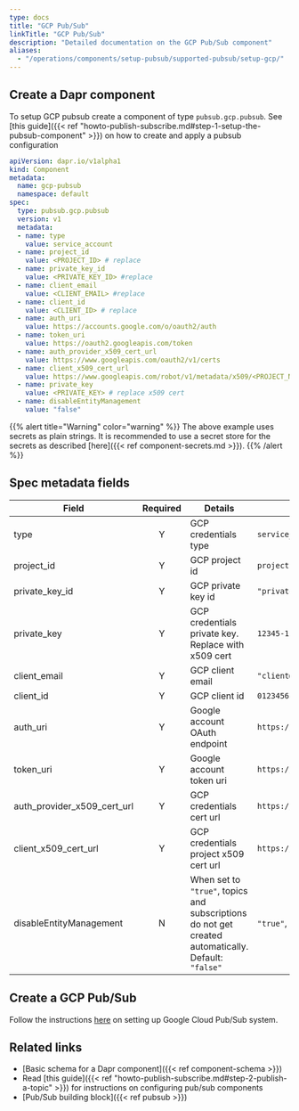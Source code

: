 ```yaml
---
type: docs
title: "GCP Pub/Sub"
linkTitle: "GCP Pub/Sub"
description: "Detailed documentation on the GCP Pub/Sub component"
aliases:
  - "/operations/components/setup-pubsub/supported-pubsub/setup-gcp/"
---
```


## Create a Dapr component

To setup GCP pubsub create a component of type `pubsub.gcp.pubsub`. See [this guide]({{< ref "howto-publish-subscribe.md#step-1-setup-the-pubsub-component" >}}) on how to create and apply a pubsub configuration

```yaml
apiVersion: dapr.io/v1alpha1
kind: Component
metadata:
  name: gcp-pubsub
  namespace: default
spec:
  type: pubsub.gcp.pubsub
  version: v1
  metadata:
  - name: type
    value: service_account
  - name: project_id
    value: <PROJECT_ID> # replace
  - name: private_key_id
    value: <PRIVATE_KEY_ID> #replace
  - name: client_email
    value: <CLIENT_EMAIL> #replace
  - name: client_id
    value: <CLIENT_ID> # replace
  - name: auth_uri
    value: https://accounts.google.com/o/oauth2/auth
  - name: token_uri
    value: https://oauth2.googleapis.com/token
  - name: auth_provider_x509_cert_url
    value: https://www.googleapis.com/oauth2/v1/certs
  - name: client_x509_cert_url
    value: https://www.googleapis.com/robot/v1/metadata/x509/<PROJECT_NAME>.iam.gserviceaccount.com #replace PROJECT_NAME
  - name: private_key
    value: <PRIVATE_KEY> # replace x509 cert  
  - name: disableEntityManagement
    value: "false"
```
{{% alert title="Warning" color="warning" %}}
The above example uses secrets as plain strings. It is recommended to use a secret store for the secrets as described [here]({{< ref component-secrets.md >}}).
{{% /alert %}}

## Spec metadata fields

| Field                           | Required | Details                                                                                             | Example                                                                                          |
| ------------------------------- |:--------:| --------------------------------------------------------------------------------------------------- | ------------------------------------------------------------------------------------------------ |
| type                            |    Y     | GCP credentials type                                                                                | `service_account`                                                                                |
| project_id                      |    Y     | GCP project id                                                                                      | `projectId`                                                                                      |
| private_key_id                |    Y     | GCP private key id                                                                                  | `"privateKeyId"`                                                                                 |
| private_key                     |    Y     | GCP credentials private key. Replace with x509 cert                                                 | `12345-12345`                                                                                    |
| client_email                    |    Y     | GCP client email                                                                                    | `"client@email.com"`                                                                             |
| client_id                       |    Y     | GCP client id                                                                                       | `0123456789-0123456789`                                                                          |
| auth_uri                        |    Y     | Google account OAuth endpoint                                                                       | `https://accounts.google.com/o/oauth2/auth`                                                      |
| token_uri                       |    Y     | Google account token uri                                                                            | `https://oauth2.googleapis.com/token`                                                            |
| auth_provider_x509_cert_url |    Y     | GCP credentials cert url                                                                            | `https://www.googleapis.com/oauth2/v1/certs`                                                     |
| client_x509_cert_url          |    Y     | GCP credentials project x509 cert url                                                               | `https://www.googleapis.com/robot/v1/metadata/x509/<PROJECT_NAME>.iam.gserviceaccount.com` |
| disableEntityManagement         |    N     | When set to `"true"`, topics and subscriptions do not get created automatically. Default: `"false"` | `"true"`, `"false"`                                                                              |

## Create a GCP Pub/Sub

Follow the instructions [here](https://cloud.google.com/pubsub/docs/quickstart-console) on setting up Google Cloud Pub/Sub system.

## Related links
- [Basic schema for a Dapr component]({{< ref component-schema >}})
- Read [this guide]({{< ref "howto-publish-subscribe.md#step-2-publish-a-topic" >}}) for instructions on configuring pub/sub components
- [Pub/Sub building block]({{< ref pubsub >}})